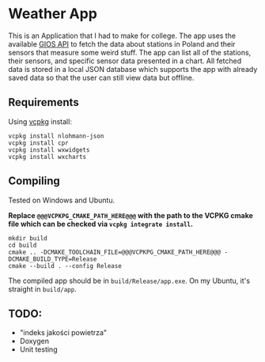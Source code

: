 # Weather App

This is an Application that I had to make for college. The app uses the available [GIOS API](https://powietrze.gios.gov.pl/pjp/content/api) to fetch the data about stations in Poland and their sensors that measure some weird stuff. The app can list all of the stations, their sensors, and specific sensor data presented in a chart. All fetched data is stored in a local JSON database which supports the app with already saved data so that the user can still view data but offline.

## Requirements

Using [vcpkg](https://vcpkg.io/) install:

```
vcpkg install nlohmann-json
vcpkg install cpr
vcpkg install wxwidgets
vcpkg install wxcharts
```

## Compiling

Tested on Windows and Ubuntu.

**Replace `@@@VCPKPG_CMAKE_PATH_HERE@@@` with the path to the VCPKG cmake file which can be checked via `vcpkg integrate install`.**
```
mkdir build
cd build
cmake .. -DCMAKE_TOOLCHAIN_FILE=@@@VCPKPG_CMAKE_PATH_HERE@@@ -DCMAKE_BUILD_TYPE=Release
cmake --build . --config Release
```

The compiled app should be in `build/Release/app.exe`. On my Ubuntu, it's straight in `build/app`.

## TODO:

- "indeks jakości powietrza"
- Doxygen
- Unit testing